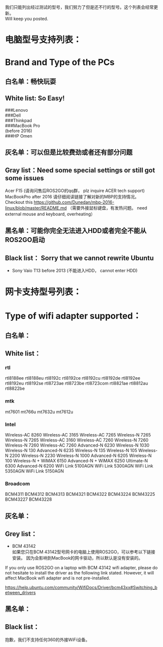 我们只能列出经过测试的型号，我们努力了但是还不行的型号。这个列表会经常更新。    
Will keep you posted.  

# 电脑型号支持列表：  
# Brand and Type of the PCs  

## 白名单：畅快玩耍   
## White list:  So Easy!  
###Lenovo  
###Dell  
###Thinkpad  
###MacBook Pro  
(before 2016)  
###HP
Omen    


## 灰名单：可以但是比较费劲或者还有部分问题
## Gray list：Need some special settings or still got some issues
Acer F15 (请询问售后ROS2GO的qq群， plz inquire ACER tech support)  
MacBookPro after 2016 请仔细阅读链接了解对新的MBP的支持情况。Checkout this https://github.com/Dunedan/mbp-2016-linux/blob/master/README.md （需要外接鼠标键盘，有发热问题。 need external mouse and keyboard, overheating）

## 黑名单：可能你完全无法进入HDD或者完全不能从ROS2GO启动
## Black list： Sorry that we cannot rewrite Ubuntu  

- Sony Vaio T13 before 2013 (不能进入HDD， cannot enter HDD)


# 网卡支持型号列表：  
# Type of wifi adapter supported：  

## 白名单：  
## White list：  
### rtl
rtl8188ee
rtl8188eu
rtl8192c
rtl8192ce
rtl8192cu
rtl8192de
rtl8192ee
rtl8192eu
rtl8192se
rtl8723ae
rtl8723be
rtl8723com
rtl8821ae
rtl8812au
rtl8822be

### mtk
mt7601
mt766u
mt7632u
mt7612u

### Intel
Wireless-AC 8260
Wireless-AC 3165
Wireless-AC 7265
Wireless-N 7265
Wireless-N 7265
Wireless-AC 3160
Wireless-AC 7260
Wireless-N 7260
Wireless-N 7260
Wireless-AC 7260
Advanced-N 6230
Wireless-N 1030
Wireless-N 130
Advanced-N 6235
Wireless-N 135
Wireless-N 105
Wireless-N 2200
Wireless-N 2230
Wireless-N 1000
Advanced-N 6205
Wireless-N 100
Wireless-N + WiMAX 6150
Advanced-N + WiMAX 6250
Ultimate-N 6300
Advanced-N 6200
WiFi Link 5100AGN
WiFi Link 5300AGN
WiFi Link 5350AGN
WiFi Link 5150AGN

### Broadcom
BCM4311
BCM4312
BCM4313
BCM4321
BCM4322
BCM43224
BCM43225
BCM43227
BCM43228

## 灰名单：
## Grey list：
- BCM 43142   
如果您只在BCM 43142型号网卡的电脑上使用ROS2GO，可以参考以下链接安装。 因为会影响到MacBook的网卡驱动，所以默认是没有安装的。

If you only use ROS2GO on a laptop with BCM 43142 wifi adapter, please do not hesitate to install the driver as the following link stated. However, it will affect MacBook wifi adapter and is not pre-installed.  

https://help.ubuntu.com/community/WifiDocs/Driver/bcm43xx#Switching_between_drivers

## 黑名单：
## Black list：
抱歉，我们不支持任何360的外接WiFi设备。
